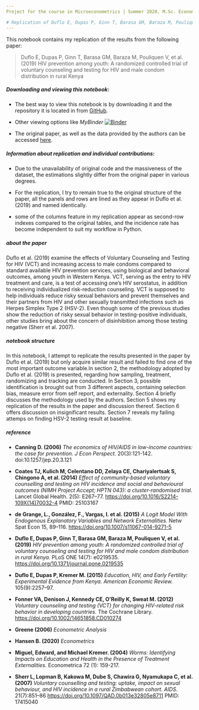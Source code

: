 ```yaml
--- 
Project for the course in Microeconometrics | Summer 2020, M.Sc. Economics, Bonn University | [Ying-Xuan Wu](https://github.com/amanda8412383)

# Replication of Duflo E, Dupas P, Ginn T, Barasa GM, Baraza M, Pouliquen V, et al. (2019) <a class="tocSkip">   
---
```


This notebook contains my replication of the results from the following paper:

> Duflo E, Dupas P, Ginn T, Barasa GM, Baraza M, Pouliquen V, et al. (2019) HIV prevention among youth: A randomized controlled trial of voluntary counseling and testing for HIV and male condom distribution in rural Kenya

##### Downloading and viewing this notebook:

* The best way to view this notebook is by downloading it and the repository it is located in from [GitHub](https://github.com/amanda8412383/microeconometrics). 

* Other viewing options like _MyBinder_ 
[![Binder](https://mybinder.org/badge_logo.svg)](https://mybinder.org/v2/gh/amanda8412383/microeconometrics/HEAD)

<!-- * To ensure reproductivity, the repo has been linked to Travis. 
[![Build Status](https://travis-ci.com/amanda8412383/microeconometrics.svg?branch=master)](https://travis-ci.com/amanda8412383/microeconometrics) -->

* The original paper, as well as the data provided by the authors can be accessed [here](https://dataverse.harvard.edu/dataset.xhtml?persistentId=doi:10.7910/DVN/CVOPZL).

##### Information about replication and individual contributions:

* Due to the unavailability of original code and the massiveness of the dataset, the estimations slightly differ from the original paper in various degrees.


* For the replication, I try to remain true to the original structure of the paper, all the panels and rows are lined as they appear in Duflo et al. (2019) and named identically.

* some of the columns feature in my replication appear as second-row indexes compared to the original tables, and the incidence rate has become independent to suit my workflow in Python.

##### about the paper

Duflo et al. (2019) examine the effects of Voluntary Counseling and Testing for HIV (VCT) and increasing access to male condoms compared to standard available HIV prevention services, using biological and behavioral outcomes, among youth in Western Kenya. VCT, serving as the entry to HIV treatment and care, is a test of accessing one’s HIV serostatus, in addition to receiving individualized risk-reduction counseling. VCT is supposed to help individuals reduce risky sexual behaviors and prevent themselves and their partners from HIV and other sexually transmitted infections such as Herpes Simplex Type 2 (HSV-2). Even though some of the previous studies show the reduction of risky sexual behavior in testing-positive individuals, other studies bring about the concern of disinhibition among those testing negative (Sherr et al. 2007). 



##### notebook structure 

In this notebook, I attempt to replicate the results presented in the paper by Duflo et al. (2019) but only acquire similar result and failed to find one of the most important outcome variable.In section 2, the methodology adopted by Duflo et al. (2019) is presented, regarding how sampling, treatment, randomizing and tracking are conducted. In Section 3, possible identification is brought out from 3 different aspects, containing selection bias, measure error from self report, and externality. Section 4 briefly discusses the methodology used by the authors. Section 5 shows my replication of the results in the paper and discussion thereof.  Section 6 offers  discussion on insignificant results. Section 7 reveals my failing attemps on finding HSV-2 testing result at baseline.

##### reference

* **Canning D. (2006)** _The economics of HIV/AIDS in low-income countries: the case for prevention. J Econ Perspect._ 20(3):121-142. doi:10.1257/jep.20.3.121

* **Coates TJ, Kulich M, Celentano DD, Zelaya CE, Chariyalertsak S, Chingono A, et al. (2014)** _Effect of community-based voluntary counselling and testing on HIV incidence and social and behavioural outcomes (NIMH Project Accept; HPTN 043): a cluster-randomised trial._ Lancet Global Health. 2(5): E267–77. https://doi.org/10.1016/S2214-109X(14)70032-4 PMID: 25103167

* **de Grange, L., González, F., Vargas, I. et al. (2015)** _A Logit Model With Endogenous Explanatory Variables and Network Externalities._ Netw Spat Econ 15, 89–116. https://doi.org/10.1007/s11067-014-9271-5

* **Duflo E, Dupas P, Ginn T, Barasa GM, Baraza M, Pouliquen V, et al. (2019)** _HIV prevention among youth: A randomized controlled trial of voluntary counseling and testing for HIV and male condom distribution in rural Kenya._ PLoS ONE 14(7): e0219535. https://doi.org/10.1371/journal.pone.0219535

* **Duflo E, Dupas P, Kremer M. (2015)** _Education, HIV, and Early Fertility: Experimental Evidence from Kenya. American Economic Review._ 105(9):2257–97.

* **Fonner VA, Denison J, Kennedy CE, O’Reilly K, Sweat M. (2012)** _Voluntary counseling and testing (VCT) for changing HIV-related risk behavior in developing countries._ The Cochrane Library. https://doi.org/10.1002/14651858.CD010274

* **Greene (2006)** _Econometric Analysis_

* **Hansen B. (2020)** _Econometrics_

* **Miguel, Edward, and Michael Kremer. (2004)** _Worms: Identifying Impacts on Education and Health in the Presence of Treatment Externalities._ Econometrica 72 (1): 159-217.

* **Sherr L, Lopman B, Kakowa M, Dube S, Chawira G, Nyamukapa C, et al. (2007)** _Voluntary counselling and testing: uptake, impact on sexual behaviour, and HIV incidence in a rural Zimbabwean cohort. AIDS._ 21(7):851–86 https://doi.org/10.1097/QAD.0b013e32805e8711 PMID: 17415040


